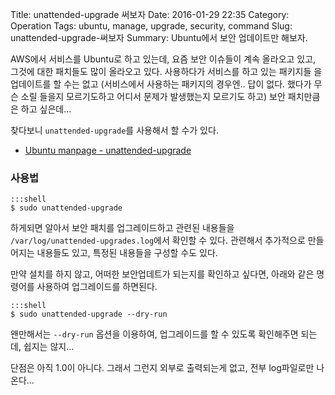 Title: unattended-upgrade 써보자
Date: 2016-01-29 22:35
Category: Operation
Tags: ubuntu, manage, upgrade, security, command
Slug: unattended-upgrade-써보자
Summary: Ubuntu에서 보안 업데이트만 해보자.

AWS에서 서비스를 Ubuntu로 하고 있는데, 요즘 보안 이슈들이 계속 올라오고 있고,
그것에 대한 패치들도 많이 올라오고 있다. 사용하다가 서비스를 하고 있는 패키지들
을 업데이트를 할 수는 없고 (서비스에서 사용하는 패키지의 경우엔.. 답이 없다. 
했다가 무슨 소릴 들을지 모르기도하고 어디서 문제가 발생했는지 모르기도 하고)
보안 패치만큼은 하고 싶은데...

찾다보니 `unattended-upgrade`를 사용해서 할 수가 있다.

* [Ubuntu manpage - unattended-upgrade](http://manpages.ubuntu.com/manpages/lucid/man8/unattended-upgrade.8.html)

### 사용법

    :::shell
    $ sudo unattended-upgrade

하게되면 알아서 보안 패치를 업그레이드하고 관련된 내용들을 `/var/log/unattended-upgrades.log`에서 확인할 수 있다. 관련해서 추가적으로 만들어지는 내용들도 있고, 특정된 내용들을 구성할 수도 있다.

만약 설치를 하지 않고, 어떠한 보안업데트가 되는지를 확인하고 싶다면, 아래와 같은 명령어를 사용하여 업그레이드를 하면된다.

    :::shell
    $ sudo unattended-upgrade --dry-run

왠만해서는 `--dry-run` 옵션을 이용하여, 업그레이드를 할 수 있도록 확인해주면 되는데, 쉽지는 않지...

단점은 아직 1.0이 아니다. 그래서 그런지 외부로 출력되는게 없고, 전부 log파일로만 나온다...

